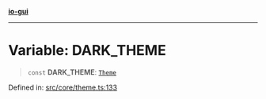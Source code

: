 [**io-gui**](../README.md)

***

# Variable: DARK\_THEME

> `const` **DARK\_THEME**: [`Theme`](../type-aliases/Theme.md)

Defined in: [src/core/theme.ts:133](https://github.com/io-gui/io/blob/main/src/core/theme.ts#L133)
